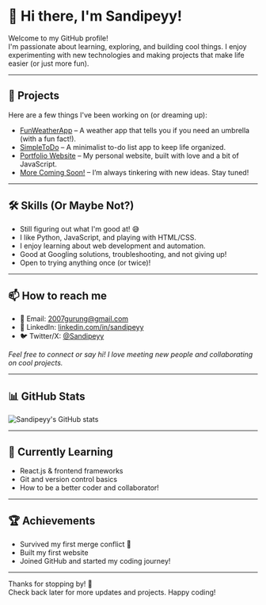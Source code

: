 # 👋 Hi there, I'm Sandipeyy!

Welcome to my GitHub profile!  
I'm passionate about learning, exploring, and building cool things. I enjoy experimenting with new technologies and making projects that make life easier (or just more fun).

---

## 🚀 Projects

Here are a few things I've been working on (or dreaming up):

- [FunWeatherApp](https://github.com/Sandipeyy/FunWeatherApp) – A weather app that tells you if you need an umbrella (with a fun fact!).
- [SimpleToDo](https://github.com/Sandipeyy/SimpleToDo) – A minimalist to-do list app to keep life organized.
- [Portfolio Website](https://github.com/Sandipeyy/portfolio) – My personal website, built with love and a bit of JavaScript.
- [More Coming Soon!](#) – I’m always tinkering with new ideas. Stay tuned!

---

## 🛠️ Skills (Or Maybe Not?)

- Still figuring out what I'm good at! 😅
- I like Python, JavaScript, and playing with HTML/CSS.
- I enjoy learning about web development and automation.
- Good at Googling solutions, troubleshooting, and not giving up!
- Open to trying anything once (or twice)!

---

## 📫 How to reach me

- 📧 Email: 2007gurung@gmail.com
- 💼 LinkedIn: [linkedin.com/in/sandipeyy](https://linkedin.com/in/sandipeyy)
- 🐦 Twitter/X: [@Sandipeyy](https://twitter.com/Sandipeyy)

*Feel free to connect or say hi! I love meeting new people and collaborating on cool projects.*

---

## 📊 GitHub Stats

![Sandipeyy's GitHub stats](https://github-readme-stats.vercel.app/api?username=Sandipeyy&show_icons=true&theme=radical)

---

## 🌱 Currently Learning

- React.js & frontend frameworks
- Git and version control basics
- How to be a better coder and collaborator!

---

## 🏆 Achievements

- Survived my first merge conflict 🏅
- Built my first website
- Joined GitHub and started my coding journey!

---

Thanks for stopping by! 🌟  
Check back later for more updates and projects. Happy coding!
